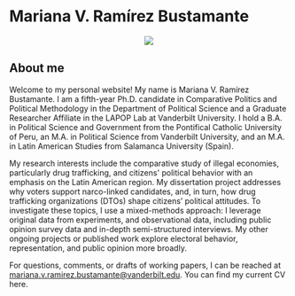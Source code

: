 
# **Mariana V. Ramírez Bustamante**


<p align="center">
<img class="ratio img-responsive img-circle"  src="https://www.vanderbilt.edu/lapop/images/ramirez.png"/>
</p>

## About me

Welcome to my personal website! My name is Mariana V. Ramírez Bustamante. I am a fifth-year Ph.D. candidate in Comparative Politics and Political Methodology in the Department of Political Science and a Graduate Researcher Affiliate in the LAPOP Lab at Vanderbilt University. I hold a B.A. in Political Science and Government from the Pontifical Catholic University of Peru, an M.A. in Political Science from Vanderbilt University, and an M.A. in Latin American Studies from Salamanca University (Spain). 
  
My research interests include the comparative study of illegal economies, particularly drug trafficking, and citizens' political behavior with an emphasis on the Latin American region. My dissertation project addresses why voters support narco-linked candidates, and, in turn, how drug trafficking organizations (DTOs) shape citizens’ political attitudes. To investigate these topics, I use a mixed-methods approach: I leverage original data from experiments, and observational data, including public opinion survey data and in-depth semi-structured interviews. My other ongoing projects or published work explore electoral behavior, representation, and public opinion more broadly.
  
For questions, comments, or drafts of working papers, I can be reached at mariana.v.ramirez.bustamante@vanderbilt.edu. You can find my current CV here.
